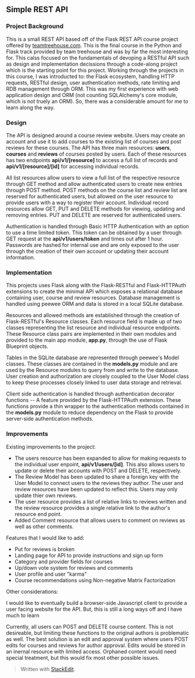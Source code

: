Simple REST API
--
### Project Background
This is a small REST API based off of the Flask REST API course project offered by [teamtreehouse.com](https://teamtreehouse.com/library/flask-rest-api). This is the final course in the Python and Flask track provided by team treehouse and was by far the most interesting for. This calss focused on the fundamentals of devoping a RESTful API such as design and implementation decissions through a code-along project which is the starting point for this project. Working through the projects in this course, I was introducted to: the Flask ecosystem, handling HTTP requests, RESTful design, user authentication methods, rate limiting and RDB management through ORM. This was my first experience with web application design and ORM (not counting SQLAlchemy's core module, which is not truely an ORM). So, there was a considerable amount for me to learn along the way.
### Design
The API is designed around a course review website. Users may create an account and use it to add courses to the existing list of courses and post reviews for these courses. The API has three main resources: **users**, **courses** and **reviews** of courses posted by users. Each of these resources has two endpoints **api/v1/[resource]** to access a full list of records and  **api/v1/[resource]/[id]** for accessing individual records.

All list resources allow users to view a full list of the respective resource through GET method and allow authenticated users to create new entries through POST method. POST methods on the course list and review list are reserved for authenticated users, but allowed on the user resource to provide users with a way to register their account. Individual record resources allow GET, PUT and DELETE methods for viewing, updating and removing entries. PUT and DELETE are reserved for authenticated users.

Authentication is handled through Basic HTTP Authentication with an option to use a time limited  token. This token can be obtained by a user through GET request at the **api/v1/users/token** and times out after 1 hour. Passwords are hashed for internal use and are only exposed to the user through the creation of their own account or updating their account information.
### Implementation
This projects uses Flask along with the Flask-RESTful and Flask-HTTPAuth extensions to create the minimal API which exposes a relational database containing user, course and review resources.  Database management is handled using peewee ORM and data is stored in a local SQLite database.

Resources and allowed methods are established through the creation of Flask-RESTful's Resource classes. Each resource field is made up of two classes representing the list resource and individual resource endpoints. These Resource class pairs are implemented in their own modules and provided to the main app module, **app.py**, through the use of Flask Blueprint objects.

Tables in the SQLite database are represented through peewee's Model classes. These classes are contained in the **models.py** module and are used by the Resource modules to query from and write to the database. User creation and authorization are closely coupled to the User Model class to keep these processes closely linked to user data storage and retrieval.

Client side authentication is handled through authentication decorator functions -- A feature provided by the Flask-HTTPAuth extension. These functions provide a thin wrapper to the authentication methods contained in the **models.py** module to reduce dependency on the Flask to provide server-side authentication methods.

### Improvements
Existing improvements to the project:

* The users resource has been expanded to allow for making requests to the individual user enpoint, **api/v1/users/[id]**. This also allows users to update or delete their accounts with POST and DELETE, respectively.
* The Review Model has been updated to share a foreign key with the User Model to connect users to the reviews they author. The user and review resources have been updated to reflect this. Users may only update thier own reviews.
*  The user resource provides a list of relative links to reviews written and the review resource provides a single relative link to the author's resource end point.
* Added Comment resource that allows users to comment on reviews as well as other comments.

Features that I would like to add:

* Put for reviews is broken
* Landing page for API to provide instructions and sign up form
* Category and provider fields for courses
* Up/down vote system for reviews and comments
* User profile and user "karma"
* Course recommendations using Non-negative Matrix Factorization

Other considerations:

I would like to eventually build a browser-side Javascript client to provide a user facing website for the API. But, this is still a long ways off and I have much to learn

Currently, all users can POST and DELETE course content. This is not desireable, but limiting these functions to the original authors is problematic as well. The best solution is an edit and approval system where users POST edits for courses and reviews for author approval. Edits would be stored in an inernal resource with limited access. Orphaned content would need special treatment, but this would fix most other possible issues.

> Written with [StackEdit](https://stackedit.io/).

